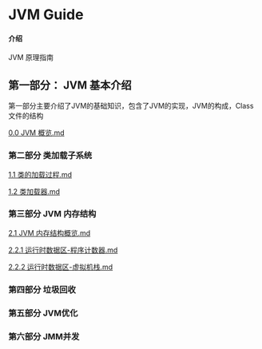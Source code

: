 # JVM Guide

#### 介绍
JVM 原理指南



## 第一部分： JVM 基本介绍

第一部分主要介绍了JVM的基础知识，包含了JVM的实现，JVM的构成，Class 文件的结构

 [0.0 JVM 概览.md](doc/0.0JVM概览.md)

### 第二部分 类加载子系统

 [1.1 类的加载过程.md](doc/1.1类的加载过程.md)

 [1.2 类加载器.md](doc/1.2类加载器.md)

### 第三部分 JVM 内存结构

 [2.1 JVM 内存结构概览.md](doc/2.1JVM内存结构概览.md)

 [2.2.1 运行时数据区-程序计数器.md](doc/2.2.1运行时数据区-程序计数器.md)

 [2.2.2 运行时数据区-虚拟机栈.md](doc/2.2.2运行时数据区-虚拟机栈.md)

### 第四部分 垃圾回收

### 第五部分 JVM优化

### 第六部分 JMM并发
